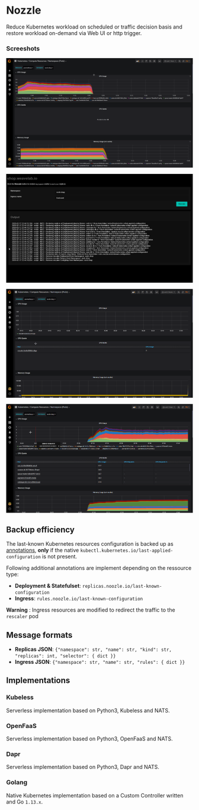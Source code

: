 # Nozzle

Reduce Kubernetes workload on scheduled or traffic decision basis and restore workload on-demand via Web UI or http trigger.

### Screeshots

![Grafana footprint](./docs/img/grafana_downscale.png)

![Rescaler Web UI](./docs/img/rescaler.png)

![Rescaler footprint](./docs/img/grafana_rescaler.png)

![Rescaling footprint](./docs/img/grafana_rescale.png)

## Backup efficiency

The last-known Kubernetes resources configuration is backed up as [annotations](https://kubernetes.io/docs/concepts/overview/working-with-objects/annotations/), **only** if the native `kubectl.kubernetes.io/last-applied-configuration`  is not present.

Following additional annotations are implement depending on the ressource type:

* **Deployment & Statefulset**: `replicas.noozle.io/last-known-configuration`
* **Ingress**: `rules.noozle.io/last-known-configuration`

**Warning** : Ingress resources are modified to redirect the traffic to the `rescaler` pod

## Message formats

* **Replicas JSON**: `{"namespace": str, "name": str, "kind": str, "replicas": int, "selector": { dict }}`
* **Ingress JSON**: `{"namespace": str, "name": str, "rules": { dict }}`

## Implementations

### Kubeless

Serverless implementation based on Python3, Kubeless and NATS.

### OpenFaaS

Serverless implementation based on Python3, OpenFaaS and NATS.

### Dapr

Serverless implementation based on Python3, Dapr and NATS.

### Golang

Native Kubernetes implementation based on a Custom Controller written and Go `1.13.x`.
